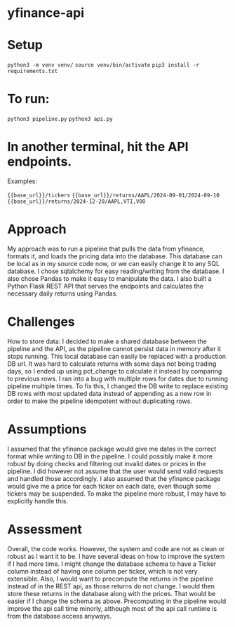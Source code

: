 # yfinance-api

# Setup
```python3 -m venv venv/```
```source venv/bin/activate```
```pip3 install -r requirements.txt```


# To run:
```python3 pipeline.py```
```python3 api.py```

# In another terminal, hit the API endpoints.
Examples:

```{{base_url}}/tickers```
```{{base_url}}/returns/AAPL/2024-09-01/2024-09-10```
```{{base_url}}/returns/2024-12-20/AAPL,VTI,VOO```

# Approach
My approach was to run a pipeline that pulls the data from yfinance,
formats it, and loads the pricing data into the database. This database
can be local as in my source code now, or we can easily change it to any
SQL database. I chose sqlalchemy for easy reading/writing from the database. I also chose Pandas to make it easy to manipulate the data.
I also built a Python Flask REST API that serves the endpoints and calculates
the necessary daily returns using Pandas.

# Challenges
How to store data: I decided to make a shared database between the pipeline and the API, as the pipeline cannot persist data in memory after it stops running. This local database can easily be replaced with a production DB url.
It was hard to calculate returns with some days not being trading days, so I ended up using pct_change to calculate it instead by comparing to previous rows.
I ran into a bug with multiple rows for dates due to running pipeline multiple times. To fix this, I changed the DB write to replace existing DB rows with most updated data instead of appending as a new row in order to make the pipeline idempotent without duplicating rows.

# Assumptions
I assumed that the yfinance package would give me dates in the correct format while writing to DB in the pipeline. I could possibly make it more robust by doing checks and filtering out invalid dates or prices in the pipeline. I did however not assume that the user would send valid requests and handled those accordingly.
I also assumed that the yfinance package would give me a price for each ticker on each date, even though some tickers may be suspended. To make the pipeline more robust, I may have to explicitly handle this.


# Assessment
Overall, the code works. However, the system and code are not as clean or robust as I want it to be. I have several ideas on how to improve the 
system if I had more time. I might change the database schema to have a Ticker
column instead of having one column per ticker, which is not very extensible.
Also, I would want to precompute the returns in the pipeline instead of in the REST api, as those returns do not change. I would then store these returns in the database along with the prices.
That would be easier if I change the schema as above. Precomputing in the pipeline would improve the api call time minorly, although most of the api call runtime is from the database access anyways.
